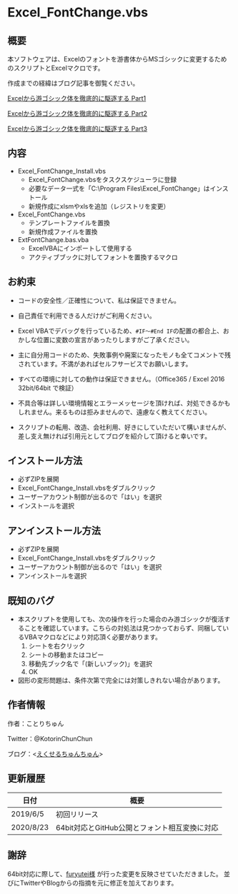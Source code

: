 # Excel_FontChange.vbs



## 概要

本ソフトウェアは、Excelのフォントを游書体からMSゴシックに変更するためのスクリプトとExcelマクロです。



作成までの経緯はブログ記事を御覧ください。

[Excelから游ゴシック体を徹底的に駆逐する Part1](https://www.excel-chunchun.com/entry/2019/02/18/010021)

[Excelから游ゴシック体を徹底的に駆逐する Part2](https://www.excel-chunchun.com/entry/FontChange2)

[Excelから游ゴシック体を徹底的に駆逐する Part3](https://www.excel-chunchun.com/entry/FontChange3)



## 内容

- Excel_FontChange_Install.vbs
    - Excel_FontChange.vbsをタスクスケジューラに登録
    - 必要なデータ一式を「C:\Program Files\Excel_FontChange」はインストール
    - 新規作成にxlsmやxlsを追加（レジストリを変更）
- Excel_FontChange.vbs
    - テンプレートファイルを置換
    - 新規作成ファイルを置換
- ExtFontChange.bas.vba
    - ExcelVBAにインポートして使用する
    - アクティブブックに対してフォントを置換するマクロ



##  お約束

- コードの安全性／正確性について、私は保証できません。

- 自己責任で利用できる人だけがご利用ください。

- Excel VBAでデバッグを行っているため、`#IF～#End IF`の配置の都合上、おかしな位置に変数の宣言があったりしますがご了承ください。

- 主に自分用コードのため、失敗事例や廃案になったモノも全てコメントで残されています。不満があればセルフサービスでお願いします。

- すべての環境に対しての動作は保証できません。（Office365 / Excel 2016 32bit/64bit で検証）

- 不具合等は詳しい環境情報とエラーメッセージを頂ければ、対処できるかもしれません。来るものは拒みませんので、遠慮なく教えてください。
- スクリプトの転用、改造、会社利用、好きにしていただいて構いませんが、差し支え無ければ引用元としてブログを紹介して頂けると幸いです。



##  インストール方法

- 必ずZIPを展開
- Excel_FontChange_Install.vbsをダブルクリック
- ユーザーアカウント制御が出るので「はい」を選択
- インストールを選択



##  アンインストール方法

- 必ずZIPを展開
- Excel_FontChange_Install.vbsをダブルクリック
- ユーザーアカウント制御が出るので「はい」を選択
- アンインストールを選択


## 既知のバグ

- 本スクリプトを使用しても、次の操作を行った場合のみ游ゴシックが復活することを確認しています。こちらの対処法は見つかっておらず、同梱しているVBAマクロなどにより対応頂く必要があります。
    1. シートを右クリック
    2. シートの移動またはコピー
    3. 移動先ブック名で「(新しいブック)」を選択
    4. OK
- 図形の変形問題は、条件次第で完全には対策しきれない場合があります。

##  作者情報

作者：ことりちゅん

Twitter：@KotorinChunChun

ブログ：<[えくせるちゅんちゅん](https://www.excel-chunchun.com/)>



##  更新履歴

| 日付     | 概要         |
| -------- | ------------ |
| 2019/6/5 | 初回リリース |
| 2020/8/23 | 64bit対応とGitHub公開とフォント相互変換に対応 |


## 謝辞

64bit対応に際して、[furyutei様](https://github.com/furyutei) が行った変更を反映させていただきました。
並びにTwitterやBlogからの指摘を元に修正を加えております。

